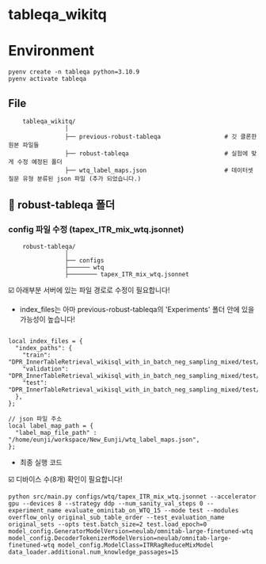 # tableqa_wikitq

# Environment

```
pyenv create -n tableqa python=3.10.9
pyenv activate tableqa
```

## File


```    
    tableqa_wikitq/
                │
                ├── previous-robust-tableqa                  # 깃 클론한 원본 파일들
                ├── robust-tableqa                           # 실험에 맞게 수정 예정된 폴더
                ├── wtq_label_maps.json                      # 데이터셋 질문 유형 분류된 json 파일 (추가 되었습니다.)
```

## 📁 robust-tableqa 폴더


### config 파일 수정 (tapex_ITR_mix_wtq.jsonnet)

```    
    robust-tableqa/
                │ 
                ├── configs
                ├────── wtq
                ├──────── tapex_ITR_mix_wtq.jsonnet             

```

☑️ 아래부분 서버에 있는 파일 경로로 수정이 필요합니다!

* index_files는 아마 previous-robust-tableqa의 'Experiments' 폴더 안에 있을 가능성이 높습니다!

```

local index_files = {
  "index_paths": {
    "train": "DPR_InnerTableRetrieval_wikisql_with_in_batch_neg_sampling_mixed/test/wtq_original_sets/step_7603/test.ITRWikiTQDataset.train",
    "validation": "DPR_InnerTableRetrieval_wikisql_with_in_batch_neg_sampling_mixed/test/wtq_original_sets/step_7603/test.ITRWikiTQDataset.validation",
    "test": "DPR_InnerTableRetrieval_wikisql_with_in_batch_neg_sampling_mixed/test/wtq_original_sets/step_7603/test.ITRWikiTQDataset.test",
  },
};

// json 파일 주소
local label_map_path = {
  "label_map_file_path" : "/home/eunji/workspace/New_Eunji/wtq_label_maps.json",
};

```

* 최종 실행 코드 

☑️ 디바이스 수(8개) 확인이 필요합니다!

```
python src/main.py configs/wtq/tapex_ITR_mix_wtq.jsonnet --accelerator gpu --devices 8 --strategy ddp --num_sanity_val_steps 0 --experiment_name evaluate_ominitab_on_WTQ_15 --mode test --modules overflow_only original_sub_table_order --test_evaluation_name original_sets --opts test.batch_size=2 test.load_epoch=0 model_config.GeneratorModelVersion=neulab/omnitab-large-finetuned-wtq model_config.DecoderTokenizerModelVersion=neulab/omnitab-large-finetuned-wtq model_config.ModelClass=ITRRagReduceMixModel data_loader.additional.num_knowledge_passages=15
```

